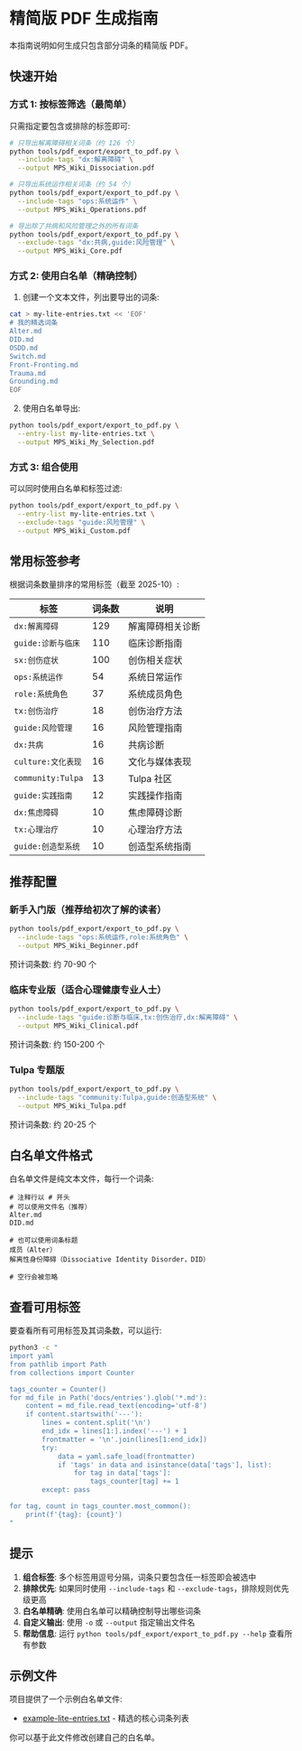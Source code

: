 # 精简版 PDF 生成指南

本指南说明如何生成只包含部分词条的精简版 PDF。

## 快速开始

### 方式 1: 按标签筛选（最简单）

只需指定要包含或排除的标签即可:

```bash
# 只导出解离障碍相关词条（约 126 个）
python tools/pdf_export/export_to_pdf.py \
  --include-tags "dx:解离障碍" \
  --output MPS_Wiki_Dissociation.pdf

# 只导出系统运作相关词条（约 54 个）
python tools/pdf_export/export_to_pdf.py \
  --include-tags "ops:系统运作" \
  --output MPS_Wiki_Operations.pdf

# 导出除了共病和风险管理之外的所有词条
python tools/pdf_export/export_to_pdf.py \
  --exclude-tags "dx:共病,guide:风险管理" \
  --output MPS_Wiki_Core.pdf
```

### 方式 2: 使用白名单（精确控制）

1. 创建一个文本文件，列出要导出的词条:

```bash
cat > my-lite-entries.txt << 'EOF'
# 我的精选词条
Alter.md
DID.md
OSDD.md
Switch.md
Front-Fronting.md
Trauma.md
Grounding.md
EOF
```

2. 使用白名单导出:

```bash
python tools/pdf_export/export_to_pdf.py \
  --entry-list my-lite-entries.txt \
  --output MPS_Wiki_My_Selection.pdf
```

### 方式 3: 组合使用

可以同时使用白名单和标签过滤:

```bash
python tools/pdf_export/export_to_pdf.py \
  --entry-list my-lite-entries.txt \
  --exclude-tags "guide:风险管理" \
  --output MPS_Wiki_Custom.pdf
```

## 常用标签参考

根据词条数量排序的常用标签（截至 2025-10）:

| 标签 | 词条数 | 说明 |
|------|--------|------|
| `dx:解离障碍` | 129 | 解离障碍相关诊断 |
| `guide:诊断与临床` | 110 | 临床诊断指南 |
| `sx:创伤症状` | 100 | 创伤相关症状 |
| `ops:系统运作` | 54 | 系统日常运作 |
| `role:系统角色` | 37 | 系统成员角色 |
| `tx:创伤治疗` | 18 | 创伤治疗方法 |
| `guide:风险管理` | 16 | 风险管理指南 |
| `dx:共病` | 16 | 共病诊断 |
| `culture:文化表现` | 16 | 文化与媒体表现 |
| `community:Tulpa` | 13 | Tulpa 社区 |
| `guide:实践指南` | 12 | 实践操作指南 |
| `dx:焦虑障碍` | 10 | 焦虑障碍诊断 |
| `tx:心理治疗` | 10 | 心理治疗方法 |
| `guide:创造型系统` | 10 | 创造型系统指南 |

## 推荐配置

### 新手入门版（推荐给初次了解的读者）

```bash
python tools/pdf_export/export_to_pdf.py \
  --include-tags "ops:系统运作,role:系统角色" \
  --output MPS_Wiki_Beginner.pdf
```

预计词条数: 约 70-90 个

### 临床专业版（适合心理健康专业人士）

```bash
python tools/pdf_export/export_to_pdf.py \
  --include-tags "guide:诊断与临床,tx:创伤治疗,dx:解离障碍" \
  --output MPS_Wiki_Clinical.pdf
```

预计词条数: 约 150-200 个

### Tulpa 专题版

```bash
python tools/pdf_export/export_to_pdf.py \
  --include-tags "community:Tulpa,guide:创造型系统" \
  --output MPS_Wiki_Tulpa.pdf
```

预计词条数: 约 20-25 个

## 白名单文件格式

白名单文件是纯文本文件，每行一个词条:

```text
# 注释行以 # 开头
# 可以使用文件名（推荐）
Alter.md
DID.md

# 也可以使用词条标题
成员（Alter）
解离性身份障碍（Dissociative Identity Disorder，DID）

# 空行会被忽略
```

## 查看可用标签

要查看所有可用标签及其词条数，可以运行:

```bash
python3 -c "
import yaml
from pathlib import Path
from collections import Counter

tags_counter = Counter()
for md_file in Path('docs/entries').glob('*.md'):
    content = md_file.read_text(encoding='utf-8')
    if content.startswith('---'):
        lines = content.split('\n')
        end_idx = lines[1:].index('---') + 1
        frontmatter = '\n'.join(lines[1:end_idx])
        try:
            data = yaml.safe_load(frontmatter)
            if 'tags' in data and isinstance(data['tags'], list):
                for tag in data['tags']:
                    tags_counter[tag] += 1
        except: pass

for tag, count in tags_counter.most_common():
    print(f'{tag}: {count}')
"
```

## 提示

1. **组合标签**: 多个标签用逗号分隔，词条只要包含任一标签即会被选中
2. **排除优先**: 如果同时使用 `--include-tags` 和 `--exclude-tags`，排除规则优先级更高
3. **白名单精确**: 使用白名单可以精确控制导出哪些词条
4. **自定义输出**: 使用 `-o` 或 `--output` 指定输出文件名
5. **帮助信息**: 运行 `python tools/pdf_export/export_to_pdf.py --help` 查看所有参数

## 示例文件

项目提供了一个示例白名单文件:

- [example-lite-entries.txt](example-lite-entries.txt) - 精选的核心词条列表

你可以基于此文件修改创建自己的白名单。
